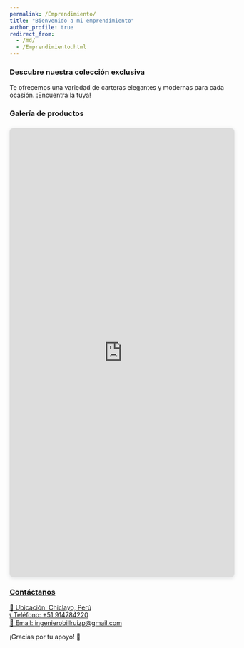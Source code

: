 ```yaml
---
permalink: /Emprendimiento/
title: "Bienvenido a mi emprendimiento"
author_profile: true
redirect_from: 
  - /md/
  - /Emprendimiento.html
--- 
```


### Descubre nuestra colección exclusiva

Te ofrecemos una variedad de carteras elegantes y modernas para cada ocasión. ¡Encuentra la tuya!

### Galería de productos

<div style="position: relative; width: 100%; height: 0; padding-top: 200.0000%;
 padding-bottom: 0; box-shadow: 0 2px 8px 0 rgba(63,69,81,0.16); margin-top: 1.6em; margin-bottom: 0.9em; overflow: hidden;
 border-radius: 8px; will-change: transform;">
  <iframe loading="lazy" style="position: absolute; width: 100%; height: 100%; top: 0; left: 0; border: none; padding: 0;margin: 0;"
    src="https://www.canva.com/design/DAGg07SmGDI/4VY0x94fVQV4DRxc9pUsiA/view?embed" allowfullscreen="allowfullscreen" allow="fullscreen">
  </iframe>
</div>
<a href="https:&#x2F;&#x2F;www.canva.com&#x2F;design&#x2F;DAGg07SmGDI&#x2F;4VY0x94fVQV4DRxc9pUsiA&#x2F;view?utm_content=DAGg07SmGDI&amp;utm_campaign=designshare&amp;utm_medium=embeds&amp;utm_source=link" target="_blank" rel="noopener">

### Contáctanos

📍 Ubicación: Chiclayo, Perú  
📞 Teléfono: +51 914784220  
📩 Email: ingenierobillruizp@gmail.com 

¡Gracias por tu apoyo! 🎉
